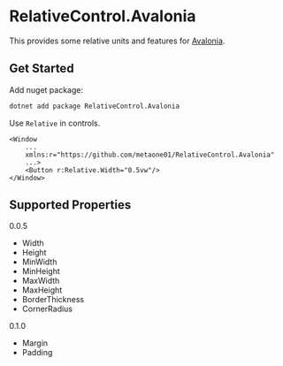 ﻿# RelativeControl.Avalonia

This provides some relative units and features for [Avalonia](https://github.com/AvaloniaUI/Avalonia).

## Get Started

Add nuget package:

```bash
dotnet add package RelativeControl.Avalonia
```

Use `Relative` in controls.

```xaml
<Window 
    ...
    xmlns:r="https://github.com/metaone01/RelativeControl.Avalonia"
    ...>
	<Button r:Relative.Width="0.5vw"/>
</Window>
```

## Supported Properties

0.0.5

- Width
- Height
- MinWidth
- MinHeight
- MaxWidth
- MaxHeight
- BorderThickness
- CornerRadius

0.1.0

- Margin
- Padding
    
